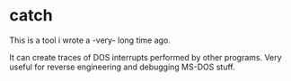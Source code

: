 # catch

This is a tool i wrote a -very- long time ago.

It can create traces of DOS interrupts performed by other programs.
Very useful for reverse engineering and debugging MS-DOS stuff.


